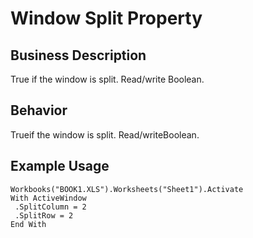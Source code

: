 # Window Split Property

## Business Description
True if the window is split. Read/write Boolean.

## Behavior
Trueif the window is split. Read/writeBoolean.

## Example Usage
```vba
Workbooks("BOOK1.XLS").Worksheets("Sheet1").Activate 
With ActiveWindow 
 .SplitColumn = 2 
 .SplitRow = 2 
End With
```